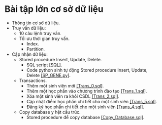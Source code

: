 # Bài tập lớn cơ sở dữ liệu
* Thông tin cơ sở dữ liệu.
* Truy vấn dữ liệu:
  - 10 câu lệnh truy vấn.
  - Tối ưu thời gian truy vấn.
    - Index.
    - Partition.
* Cập nhận dữ liệu:
  - Stored procedure Insert, Update, Delete.
    - SQL script [[SQL]](https://github.com/phamxuansang241/Database-Assigment/tree/main/Stored%20Procedure/SQL%20script).
    - Code python sinh tự động Stored procedure Insert, Update, Delete [[SP_GENE.py]](https://github.com/phamxuansang241/Database-Assigment/blob/main/Stored%20Procedure/SP_GENE.py).
  - Transactions.
    - Thêm một sinh viên mới [[Trans_0.sql]](https://github.com/phamxuansang241/Database-Assigment/blob/main/Transaction/Trans_0.sql).
    - Thêm một học phần vào chương trình đào tạo [[Trans_1.sql]](https://github.com/phamxuansang241/Database-Assigment/blob/main/Transaction/Trans_1.sql).
    - Xóa một sinh viên ra khỏi CSDL [[Trans_2.sql]](https://github.com/phamxuansang241/Database-Assigment/blob/main/Transaction/Trans_2.sql).
    - Cập nhật điểm học phần chi tiết cho một sinh viên [[Trans_5.sql]](https://github.com/phamxuansang241/Database-Assigment/blob/main/Transaction/Trans_5.sql).
    - Đăng ký học phần chi tiết cho một sinh viên [[Trans_4.sql]](https://github.com/phamxuansang241/Database-Assigment/blob/main/Transaction/Trans_4.sql).
  - Copy database y hệt cấu trúc.
    - Stored procedure để copy database [[Copy_Database.sql]](Copy_Database.sql).
